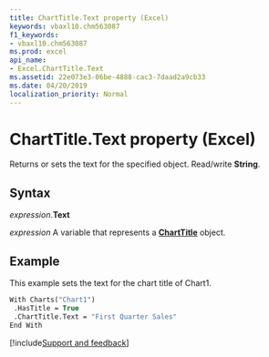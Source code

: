 ```yaml
---
title: ChartTitle.Text property (Excel)
keywords: vbaxl10.chm563087
f1_keywords:
- vbaxl10.chm563087
ms.prod: excel
api_name:
- Excel.ChartTitle.Text
ms.assetid: 22e073e3-06be-4888-cac3-7daad2a9cb33
ms.date: 04/20/2019
localization_priority: Normal
---
```



# ChartTitle.Text property (Excel)

Returns or sets the text for the specified object. Read/write **String**.


## Syntax

_expression_.**Text**

_expression_ A variable that represents a **[ChartTitle](Excel.ChartTitle(object).md)** object.


## Example

This example sets the text for the chart title of Chart1.


```vb
With Charts("Chart1") 
 .HasTitle = True 
 .ChartTitle.Text = "First Quarter Sales" 
End With
```




[!include[Support and feedback](~/includes/feedback-boilerplate.md)]